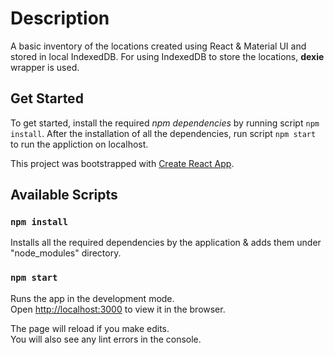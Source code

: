 # Description
A basic inventory of the locations created using React & Material UI and stored in local IndexedDB.
For using IndexedDB to store the locations, **dexie** wrapper is used.

## Get Started
To get started, install the required *npm dependencies* by running script `npm install`.
After the installation of all the dependencies, run script `npm start` to run the appliction on localhost.

This project was bootstrapped with [Create React App](https://github.com/facebook/create-react-app).

## Available Scripts

### `npm install`

Installs all the required dependencies by the application & adds them under "node_modules" directory.

### `npm start`

Runs the app in the development mode.<br />
Open [http://localhost:3000](http://localhost:3000) to view it in the browser.

The page will reload if you make edits.<br />
You will also see any lint errors in the console.
